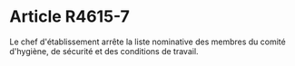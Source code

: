 # Article R4615-7

  
Le chef d'établissement arrête la liste nominative des membres du comité d'hygiène, de sécurité et des conditions de travail.